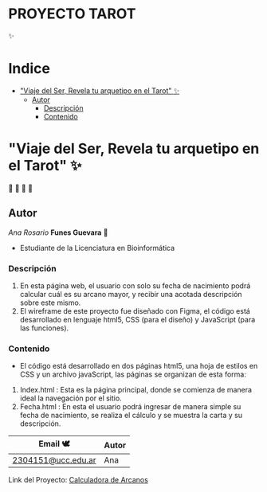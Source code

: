 # PROYECTO TAROT 
:sparkles:
# Indice
- ["Viaje del Ser, Revela tu arquetipo en el Tarot" :sparkles:](#"Viaje-del-Ser,-Revela-tu-arquetipo-en-el-Tarot"-)
    - [Autor](#autor)
        - [Descripción](#Descripción)
        - [Contenido](#Contenido)
# "Viaje del Ser, Revela tu arquetipo en el Tarot" :sparkles:

:blossom: :hibiscus: :rose: :sunflower:
## Autor
*Ana Rosario* **Funes Guevara** :penguin:
-  Estudiante de la Licenciatura en Bioinformática

### Descripción
1. En esta página web, el usuario con solo su fecha de nacimiento podrá calcular cuál es su arcano mayor,
y recibir una acotada descripción sobre este mismo.
2. El wireframe de este proyecto fue diseñado con Figma, el código está desarrollado en lenguaje html5, CSS (para el diseño) y JavaScript (para las funciones).

### Contenido
- El código está desarrollado en dos páginas html5, una hoja de estilos en CSS y un archivo javaScript, las páginas se organizan de esta forma:
1. Index.html : Esta es la página principal, donde se comienza de manera ideal la navegación por el sitio.
2. Fecha.html : En esta el usuario podrá ingresar de manera simple su fecha de nacimiento, se realiza el cálculo y se muestra la carta y su descripción.

| Email     :dove:   | Autor      |
|--------------------|------------|
| 2304151@ucc.edu.ar | Ana        |


Link del Proyecto: [Calculadora de Arcanos](https://ucc-labcompu2.github.io/proyecto2024-funes-guevara/)
